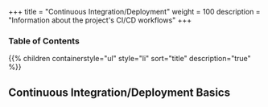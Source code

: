 +++
title = "Continuous Integration/Deployment"
weight = 100
description = "Information about the project's CI/CD workflows"
+++

### Table of Contents
{{% children containerstyle="ul" style="li" sort="title" description="true" %}}

## Continuous Integration/Deployment Basics

